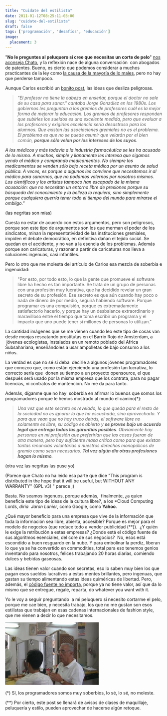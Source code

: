 ```yaml
---
title: "Cuidate del estilista"
date: 2011-01-12T08:25:11-03:00
slug: "cuidate-del-estilista"
draft: false
tags: ['programación', 'desafíos', 'educación']
image:
  placement: 3
---
```


"**No le preguntes al peluquero si cree que necesitas un corte de
pelo**" [nos aconseja Chato](http://manzanamecanica.org/2011/01/no_le_preguntes_al_peluquero.html),
y la reflexión nace de alguna conversación  con abogados de patentes.
Bueno, es cierto que podemos considerar a muchos practicantes de la ley
como [la causa de la mayoría de lo
males](/blog/2006/01/la-raiz-de-todos-los-males.html),
pero no hay que perderse tampoco.

Aunque Carlos escribió un [bonito post](http://manzanamecanica.org/2011/01/no_le_preguntes_al_peluquero.html),
las ideas que desliza peligrosas.

> *"El profesor no tiene la cabeza en enseñar, porque el doctor no sale
> de su casa para sanar." cantaba Jorge González en los 1980s. Los
> gobiernos les preguntan a los gremios de profesores cuál es la mejor
> forma de mejorar la educación. Los gremios de profesores responden que
> subirles los sueldos es una excelente medida, pero que evaluar a los
> profesores y exigirles excelencia sería desastroso para los alumnos.
> Que existan las asociaciones gremiales no es el problema. El problema
> es que no se puede asumir que velarán por el bien común, **porque sólo
> velan por los intereses de los suyos**.*

_A los médicos y más todavía a la industria farmacéutica se les ha
acusado de lo mismo. A muchos, simple y llanamente les interesa que
sigamos yendo al médico y comprando medicamentos. No siempre los
medicamentos se venden sólo bajo receta médica por un asunto de salud
pública. A veces, es porque a algunos les conviene que necesitemos ir al
médico para sanarnos, que no podamos valernos por nosotros mismos. Los
científicos y los artistas tampoco han escapado de la misma acusación:
que no necesitan un entorno libre de presiones porque su búsqueda del
conocimiento y la belleza lo requiera, sino simplemente porque
cualquiera querría tener todo el tiempo del mundo para mirarse el
ombligo."_

(las negritas son mías)

Cuesta no estar de acuerdo con estos argumentos, pero son peligrosos,
porque son este tipo de argumentos son los que merman el poder de los
sindicatos, minan la representatividad de las instituciones gremiales,
impiden el debate democrático, en definitiva dañan el tejido social. Se
quedan en el accidente, y no van a la esencia de los problemas. Además
porque son caricaturas, y razonar a partir de caricaturas nos lleva a
soluciones ingenuas, casi infantiles.

Pero lo otro que me molesta del artículo de Carlos esa mezcla de
soberbia e ingenuidad:

> "Por esto, por todo esto, lo que la gente que promueve el software
> libre ha hecho es tan importante. Se trata de un grupo de personas con
> una profesión muy lucrativa, que ha decidido revelar un gran secreto
> de su profesión. Ese secreto es que aún cuando hay poco o nada de
> dinero de por medio, seguirá habiendo software. Porque programar es
> una compulsión, porque es extremadamente satisfactorio hacerlo, y
> porque hay un desbalance extraordinario y maravilloso entre el tiempo
> que toma escribir un programa y el impacto que uno puede tener si
> millones de personas lo utilizan."

La cantidad imágenes que se me vienen cuando leo este tipo de cosas van
desde monjas rescatando prostitutas en el Barrio Rojo de Amsterdam, a
 jóvenes ecologistas, instalados en un remoto poblado del Africa
Subsahariana, enseñándoles a usar ampolletas de bajo consumo a los
niños.

La verdad es que no sé si deba  decirle a algunos jóvenes programadores
que conozco que, como están ejerciendo una profesión tan lucrativa, lo
correcto sería que  donen su tiempo a un proyecto opensource, el que
después será usado por la misma empresa que los contrata, para no pagar
licencias, ni contratos de mantención. No me da para tanto.

Además, díganme que no hay  soberbia en afirmar lo buenos que somos los
programadores porque le hemos mostrado al mundo el camino(\*):

> *Una vez que este secreto es revelado, lo que queda para el resto de
> la sociedad no es ignorar lo que ha escuchado, sino aprovecharlo. Y
> para que vean que no hay truco detrás, el software libre no solamente
> es libre, su código es abierto y **se provee bajo un acuerdo legal que
> entrega todas las garantías posibles**. Obviamente hay personas en mi
> profesión que preferirían que las cosas fueran de otra manera, pero
> hay suficiente masa crítica como para que existan tantas renuncias
> voluntarias a nuestros derechos monopólicos de gremio como sean
> necesarias. **Tal vez algún día otras profesiones hagan lo mismo**.*

(otra vez las negritas las puse yo)

(Parece que Chato no ha leido esa parte que dice "This program is
distributed in the hope that it will be useful, but WITHOUT ANY
WARRANTY" (GPL v3) " parece ;)

Basta. No seamos ingenuos, porque además,  finalmente, ¿a quien
beneficia este tipo de ideas de la cultura libre?, a los *Cloud
Computing Lords, _diría  Jaron Lanier_, como Google, como **Yahoo**.

¿Qué mayor beneficio para una empresa que vive de la información que
toda la información sea libre, abierta, accesible? Porque es mejor para
el modelo de negocios (que reduce todo a vender publicidad (\*\*)).  ¿Y
quién le exige la retribución a estas empresas? ¿Donde está el código
fuente de sus algoritmos esenciales, del core de sus negocios?  No, esos
está escondido a buen resguardo en la nube. Y para embolinar la perdiz,
liberan lo que ya se ha convertido en commodities, total para eso
tenemos genios inventando para nosotros, felices trabajando 20 horas
diarias, comiendo dulces y bebidas gaseosas.

Las ideas tienen valor cuando son secretas, eso lo saben muy bien los
que pagan esos sueldos lucrativos a estas mentes brillantes, pero
ingenuas, que gastan su tiempo alimentando estas ideas quiméricas de
libertad. Pero, además, el [código fuente no importa](/blog/2010/09/no-es-el-codigo-estupido.html),
porque ya no tiene valor, así que da lo mismo que se entregue, regale,
reparta, do whatever you want with it.

Yo le voy a seguir preguntando  a mi peluquero si necesito cortarme el
pelo, porque me cae bien, y necesita trabajo, los que no me gustan son
esos estilistas que trabajan en esas cadenas internacionales de fashion
style, que me vienen a decir lo que necesitamos.

![](barber_shop.jpg)

(\*) Sí, los programadores somos muy soberbios, lo sé, lo sé, no
moleste.

(\*\*) Por cierto, este post se llenará de avisos de clases de
maquillaje, peluquería y estilo, pueden aprovechar de hacerse algún
retoque.
